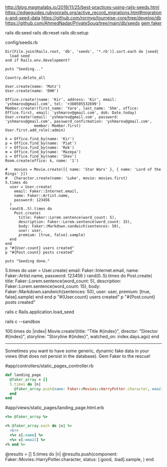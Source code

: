 http://blog.magmalabs.io/2019/11/25/best-practices-using-rails-seeds.html
https://edgeguides.rubyonrails.org/active_record_migrations.html#migrations-and-seed-data
https://github.com/rormvp/tourreise-core/tree/develop/db
https://github.com/AhmedNadar/PrivateSouq/tree/main/db/seeds
[gem faker](https://github.com/faker-ruby/faker)


rails db:seed
rails db:reset
rails db:setup

config/seeds.rb
```
Dir[File.join(Rails.root, 'db', 'seeds', '*.rb')].sort.each do |seed|
  load seed
end if Rails.env.development?
```

```
puts "Seeding..."

Country.delete_all

User.create(name: 'Matz')
User.create(name: 'DHH')

Office.create!(name: 'Kir', address: 'Kir', email: 'yshmarov@gmail.com', tel: '+380505532699')
Member.create!(first_name: 'Yaro', last_name: 'Shm', office: Office.first, email: 'yshmarov@gmail.com', dob: Date.today)
User.create!(email: 'yshmarov@gmail.com', password: 'yshmarov@gmail.com', password_confirmation: 'yshmarov@gmail.com',
             member: Member.first)
User.first.add_role(:admin)

k = Office.find_by(name: 'Kir')
p = Office.find_by(name: 'Piat')
r = Office.find_by(name: 'Rok')
m = Office.find_by(name: 'Mazepa')
s = Office.find_by(name: 'Shev')
Room.create(office: k, name: '1')

#   movies = Movie.create([{ name: 'Star Wars' }, { name: 'Lord of the Rings' }])
#   Character.create(name: 'Luke', movie: movies.first)
5.times do
  user = User.create(
    email: Faker::Internet.email,
    name: Faker::Artist.name,
    password: 123456
  )
  rand(0..5).times do
    Post.create(
      title: Faker::Lorem.sentence(word_count: 5),
      description: Faker::Lorem.sentence(word_count: 15),
      body: Faker::Markdown.sandwich(sentences: 50),
      user: user,
      premium: [true, false].sample)
  end
end
p "#{User.count} users created"
p "#{Post.count} posts created"

puts "Seeding done."
```



5.times do
  user = User.create(
    email: Faker::Internet.email,
    name: Faker::Artist.name,
    password: 123456
  )
  rand(0..5).times do
    Post.create(
      title: Faker::Lorem.sentence(word_count: 5),
      description: Faker::Lorem.sentence(word_count: 15),
      body: Faker::Markdown.sandwich(sentences: 50),
      user: user,
      premium: [true, false].sample)
  end
end
p "#{User.count} users created"
p "#{Post.count} posts created"



rails c
Rails.application.load_seed

rails c --sandbox





100.times do |index|
  Movie.create!(title: "Title #{index}",
                director: "Director #{index}",
                storyline: "Storyline #{index}",
                watched_on: index.days.ago)
end





****

Sometimes you want to have some generic, dynamic fake data in your views (that does not persist in the database). Gem Faker to the rescue!

#app/controllers/static_pages_controller.rb
```ruby
def landing_page
  @faker_array = []
  5.times do |n|
    @faker_array.push(name: Faker::Movies::HarryPotter.character, email: Faker::Internet.email)
  end
end
```

#app/views/static_pages/landing_page.html.erb
```ruby
<%= @faker_array %>

<% @faker_array.each do |x| %>
  <br>
  <%= x[:name] %>
  <%= x[:email] %>
<% end %>
```





  @results = []
  5.times do |n|
    @results.push(component: Faker::Movies::HarryPotter.character, status: [:good, :bad].sample, )
  end


